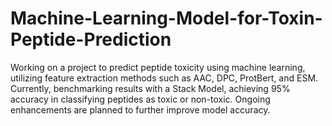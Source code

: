 # Machine-Learning-Model-for-Toxin-Peptide-Prediction
Working on a project to predict peptide toxicity using machine learning, utilizing feature extraction methods such as AAC, DPC, ProtBert, and ESM. Currently, benchmarking results with a Stack Model, achieving 95% accuracy in classifying peptides as toxic or non-toxic. Ongoing enhancements are planned to further improve model accuracy.
